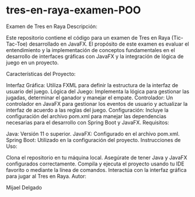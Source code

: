 # tres-en-raya-examen-POO
Examen de Tres en Raya
Descripción:

Este repositorio contiene el código para un examen de Tres en Raya (Tic-Tac-Toe) desarrollado en JavaFX. El propósito de este examen es evaluar el entendimiento y la implementación de conceptos fundamentales en el desarrollo de interfaces gráficas con JavaFX y la integración de lógica de juego en un proyecto.

Características del Proyecto:

Interfaz Gráfica: Utiliza FXML para definir la estructura de la interfaz de usuario del juego.
Lógica del Juego: Implementa la lógica para gestionar las jugadas, determinar el ganador y manejar el empate.
Controlador: Un controlador en JavaFX para gestionar los eventos de usuario y actualizar la interfaz de acuerdo a las reglas del juego.
Configuración: Incluye la configuración del archivo pom.xml para manejar las dependencias necesarias para el desarrollo con Spring Boot y JavaFX.
Requisitos:

Java: Versión 11 o superior.
JavaFX: Configurado en el archivo pom.xml.
Spring Boot: Utilizado en la configuración del proyecto.
Instrucciones de Uso:

Clona el repositorio en tu máquina local.
Asegúrate de tener Java y JavaFX configurados correctamente.
Compila y ejecuta el proyecto usando tu IDE favorito o mediante la línea de comandos.
Interactúa con la interfaz gráfica para jugar al Tres en Raya.
Autor:

Mijael Delgado
